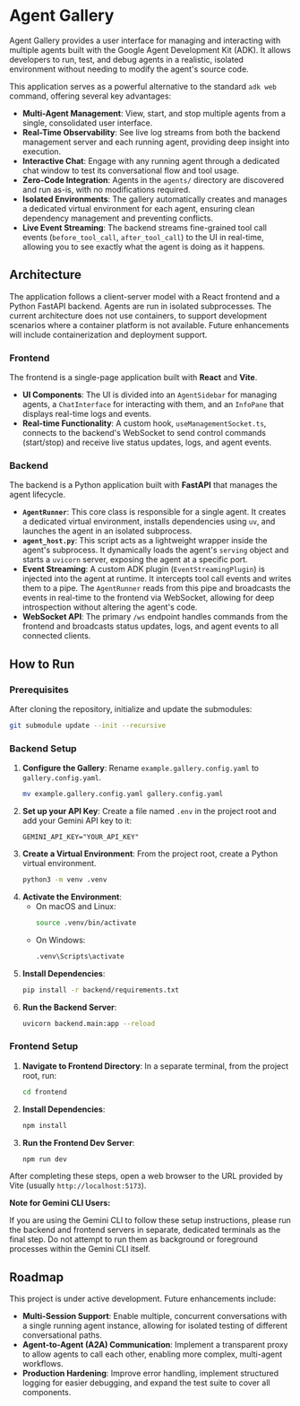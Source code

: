 # Agent Gallery

Agent Gallery provides a user interface for managing and interacting with multiple agents built with the Google Agent Development Kit (ADK). It allows developers to run, test, and debug agents in a realistic, isolated environment without needing to modify the agent's source code.

This application serves as a powerful alternative to the standard `adk web` command, offering several key advantages:

*   **Multi-Agent Management**: View, start, and stop multiple agents from a single, consolidated user interface.
*   **Real-Time Observability**: See live log streams from both the backend management server and each running agent, providing deep insight into execution.
*   **Interactive Chat**: Engage with any running agent through a dedicated chat window to test its conversational flow and tool usage.
*   **Zero-Code Integration**: Agents in the `agents/` directory are discovered and run as-is, with no modifications required.
*   **Isolated Environments**: The gallery automatically creates and manages a dedicated virtual environment for each agent, ensuring clean dependency management and preventing conflicts.
*   **Live Event Streaming**: The backend streams fine-grained tool call events (`before_tool_call`, `after_tool_call`) to the UI in real-time, allowing you to see exactly what the agent is doing as it happens.

## Architecture

The application follows a client-server model with a React frontend and a Python FastAPI backend. Agents are run in isolated subprocesses. The current architecture does not use containers, to support development scenarios where a container platform is not available. Future enhancements will include containerization and deployment support.

### Frontend

The frontend is a single-page application built with **React** and **Vite**.

*   **UI Components**: The UI is divided into an `AgentSidebar` for managing agents, a `ChatInterface` for interacting with them, and an `InfoPane` that displays real-time logs and events.
*   **Real-time Functionality**: A custom hook, `useManagementSocket.ts`, connects to the backend's WebSocket to send control commands (start/stop) and receive live status updates, logs, and agent events.

### Backend

The backend is a Python application built with **FastAPI** that manages the agent lifecycle.

*   **`AgentRunner`**: This core class is responsible for a single agent. It creates a dedicated virtual environment, installs dependencies using `uv`, and launches the agent in an isolated subprocess.
*   **`agent_host.py`**: This script acts as a lightweight wrapper inside the agent's subprocess. It dynamically loads the agent's `serving` object and starts a `uvicorn` server, exposing the agent at a specific port.
*   **Event Streaming**: A custom ADK plugin (`EventStreamingPlugin`) is injected into the agent at runtime. It intercepts tool call events and writes them to a pipe. The `AgentRunner` reads from this pipe and broadcasts the events in real-time to the frontend via WebSocket, allowing for deep introspection without altering the agent's code.
*   **WebSocket API**: The primary `/ws` endpoint handles commands from the frontend and broadcasts status updates, logs, and agent events to all connected clients.

## How to Run

### Prerequisites

After cloning the repository, initialize and update the submodules:

```bash
git submodule update --init --recursive
```

### Backend Setup

1.  **Configure the Gallery**: Rename `example.gallery.config.yaml` to `gallery.config.yaml`.
    ```bash
    mv example.gallery.config.yaml gallery.config.yaml
    ```
2.  **Set up your API Key**: Create a file named `.env` in the project root and add your Gemini API key to it:
    ```
    GEMINI_API_KEY="YOUR_API_KEY"
    ```
3.  **Create a Virtual Environment**: From the project root, create a Python virtual environment.
    ```bash
    python3 -m venv .venv
    ```
4.  **Activate the Environment**:
    *   On macOS and Linux:
        ```bash
        source .venv/bin/activate
        ```
    *   On Windows:
        ```bash
        .venv\Scripts\activate
        ```
5.  **Install Dependencies**:
    ```bash
    pip install -r backend/requirements.txt
    ```
6.  **Run the Backend Server**:
    ```bash
    uvicorn backend.main:app --reload
    ```

### Frontend Setup

1.  **Navigate to Frontend Directory**: In a separate terminal, from the project root, run:
    ```bash
    cd frontend
    ```
2.  **Install Dependencies**:
    ```bash
    npm install
    ```
3.  **Run the Frontend Dev Server**:
    ```bash
    npm run dev
    ```

After completing these steps, open a web browser to the URL provided by Vite (usually `http://localhost:5173`).

**Note for Gemini CLI Users:**

If you are using the Gemini CLI to follow these setup instructions, please run the backend and frontend servers in separate, dedicated terminals as the final step. Do not attempt to run them as background or foreground processes within the Gemini CLI itself.

## Roadmap

This project is under active development. Future enhancements include:

*   **Multi-Session Support**: Enable multiple, concurrent conversations with a single running agent instance, allowing for isolated testing of different conversational paths.
*   **Agent-to-Agent (A2A) Communication**: Implement a transparent proxy to allow agents to call each other, enabling more complex, multi-agent workflows.
*   **Production Hardening**: Improve error handling, implement structured logging for easier debugging, and expand the test suite to cover all components.

